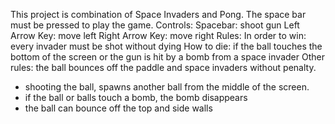 This project is combination of Space Invaders and Pong.
 The space bar must be pressed to play the game.
  Controls: 
  Spacebar: shoot gun
  Left Arrow Key: move left
  Right Arrow Key: move right
  Rules:
  In order to win: every invader must be shot without dying
  How to die: if the ball touches the bottom of the screen or the gun is hit by a bomb from a space invader
 Other rules: the ball bounces off the paddle and space invaders without penalty.
 - shooting the ball, spawns another ball from the middle of the screen.
 - if the ball or balls touch a bomb, the bomb disappears
 - the ball can bounce off the top and side walls
